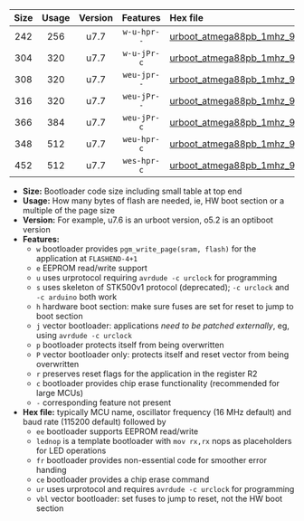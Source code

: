 |Size|Usage|Version|Features|Hex file|
|:-:|:-:|:-:|:-:|:--|
|242|256|u7.7|`w-u-hpr--`|[urboot_atmega88pb_1mhz_9600bps_lednop_ur.hex](https://raw.githubusercontent.com/stefanrueger/urboot.hex/main/mcus/atmega88pb/fcpu_1mhz/9600_bps/urboot_atmega88pb_1mhz_9600bps_lednop_ur.hex)|
|304|320|u7.7|`w-u-jPr-c`|[urboot_atmega88pb_1mhz_9600bps_lednop_fr_ce_ur_vbl.hex](https://raw.githubusercontent.com/stefanrueger/urboot.hex/main/mcus/atmega88pb/fcpu_1mhz/9600_bps/urboot_atmega88pb_1mhz_9600bps_lednop_fr_ce_ur_vbl.hex)|
|308|320|u7.7|`weu-jpr--`|[urboot_atmega88pb_1mhz_9600bps_ee_lednop_ur_vbl.hex](https://raw.githubusercontent.com/stefanrueger/urboot.hex/main/mcus/atmega88pb/fcpu_1mhz/9600_bps/urboot_atmega88pb_1mhz_9600bps_ee_lednop_ur_vbl.hex)|
|316|320|u7.7|`weu-jPr--`|[urboot_atmega88pb_1mhz_9600bps_ee_ur_vbl.hex](https://raw.githubusercontent.com/stefanrueger/urboot.hex/main/mcus/atmega88pb/fcpu_1mhz/9600_bps/urboot_atmega88pb_1mhz_9600bps_ee_ur_vbl.hex)|
|366|384|u7.7|`weu-jPr-c`|[urboot_atmega88pb_1mhz_9600bps_ee_lednop_fr_ce_ur_vbl.hex](https://raw.githubusercontent.com/stefanrueger/urboot.hex/main/mcus/atmega88pb/fcpu_1mhz/9600_bps/urboot_atmega88pb_1mhz_9600bps_ee_lednop_fr_ce_ur_vbl.hex)|
|348|512|u7.7|`weu-hpr-c`|[urboot_atmega88pb_1mhz_9600bps_ee_lednop_fr_ce_ur.hex](https://raw.githubusercontent.com/stefanrueger/urboot.hex/main/mcus/atmega88pb/fcpu_1mhz/9600_bps/urboot_atmega88pb_1mhz_9600bps_ee_lednop_fr_ce_ur.hex)|
|452|512|u7.7|`wes-hpr-c`|[urboot_atmega88pb_1mhz_9600bps_ee_lednop_fr_ce.hex](https://raw.githubusercontent.com/stefanrueger/urboot.hex/main/mcus/atmega88pb/fcpu_1mhz/9600_bps/urboot_atmega88pb_1mhz_9600bps_ee_lednop_fr_ce.hex)|

- **Size:** Bootloader code size including small table at top end
- **Usage:** How many bytes of flash are needed, ie, HW boot section or a multiple of the page size
- **Version:** For example, u7.6 is an urboot version, o5.2 is an optiboot version
- **Features:**
  + `w` bootloader provides `pgm_write_page(sram, flash)` for the application at `FLASHEND-4+1`
  + `e` EEPROM read/write support
  + `u` uses urprotocol requiring `avrdude -c urclock` for programming
  + `s` uses skeleton of STK500v1 protocol (deprecated); `-c urclock` and `-c arduino` both work
  + `h` hardware boot section: make sure fuses are set for reset to jump to boot section
  + `j` vector bootloader: applications *need to be patched externally*, eg, using `avrdude -c urclock`
  + `p` bootloader protects itself from being overwritten
  + `P` vector bootloader only: protects itself and reset vector from being overwritten
  + `r` preserves reset flags for the application in the register R2
  + `c` bootloader provides chip erase functionality (recommended for large MCUs)
  + `-` corresponding feature not present
- **Hex file:** typically MCU name, oscillator frequency (16 MHz default) and baud rate (115200 default) followed by
  + `ee` bootloader supports EEPROM read/write
  + `lednop` is a template bootloader with `mov rx,rx` nops as placeholders for LED operations
  + `fr` bootloader provides non-essential code for smoother error handing
  + `ce` bootloader provides a chip erase command
  + `ur` uses urprotocol and requires `avrdude -c urclock` for programming
  + `vbl` vector bootloader: set fuses to jump to reset, not the HW boot section
